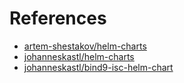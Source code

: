
# References
- [artem-shestakov/helm-charts](https://github.com/artem-shestakov/helm-charts/tree/master/charts/bind9)
- [johanneskastl/helm-charts](https://github.com/johanneskastl/helm-charts/tree/main/charts/bind9)
- [johanneskastl/bind9-isc-helm-chart](https://github.com/johanneskastl/bind9-isc-helm-chart/tree/main/charts/bind9)